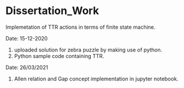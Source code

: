 # Dissertation_Work
Implemetation of TTR actions in terms of finite state machine.

Date: 15-12-2020
1. uploaded solution for zebra puzzle by making use of python.
2. Python sample code containing TTR. 

Date: 26/03/2021
1. Allen relation and Gap concept implementation in jupyter notebook.
